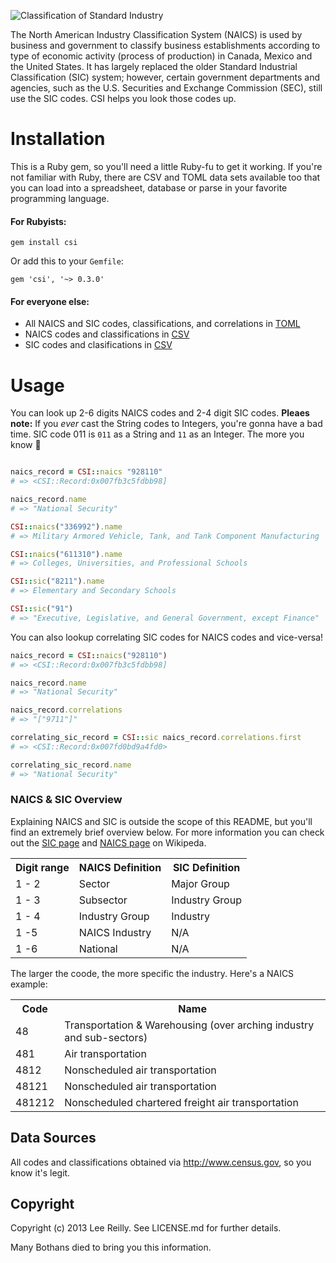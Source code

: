 ![Classification of Standard Industry](http://i.imgur.com/x1FGZDQ.png)

The North American Industry Classification System (NAICS) is used by business and government to classify business establishments according to type of economic activity (process of production) in Canada, Mexico and the United States. It has largely replaced the older Standard Industrial Classification (SIC) system; however, certain government departments and agencies, such as the U.S. Securities and Exchange Commission (SEC), still use the SIC codes. CSI helps you look those codes up.

# Installation

This is a Ruby gem, so you'll need a little Ruby-fu to get it working. If you're not familiar with Ruby, there are CSV and TOML data sets available too that you can load into a spreadsheet, database or parse in your favorite programming language.

#### For Rubyists:

```
gem install csi
```

Or add this to your `Gemfile`:

```
gem 'csi', '~> 0.3.0'
```

#### For everyone else:

* All NAICS and SIC codes, classifications, and correlations in [TOML](lib/data/master.toml)
* NAICS codes and classifications in [CSV](lib/data/naics/naics-lookup.csv)
* SIC codes and clasifications in [CSV](lib/data/sic/sic-lookup.csv)

# Usage

You can look up 2-6 digits NAICS codes and 2-4 digit SIC codes. **Pleaes note:** If you *ever* cast the String codes to Integers, you're gonna have a bad time. SIC code 011 is `011` as a String and `11` as an Integer. The more you know :dizzy:

```ruby

naics_record = CSI::naics "928110"
# => <CSI::Record:0x007fb3c5fdbb98]

naics_record.name
# => "National Security"

CSI::naics("336992").name
# => Military Armored Vehicle, Tank, and Tank Component Manufacturing

CSI::naics("611310").name
# => Colleges, Universities, and Professional Schools

CSI::sic("8211").name
# => Elementary and Secondary Schools

CSI::sic("91")
# => "Executive, Legislative, and General Government, except Finance"
```

You can also lookup correlating SIC codes for NAICS codes and vice-versa!

```ruby
naics_record = CSI::naics("928110")
# => <CSI::Record:0x007fb3c5fdbb98]

naics_record.name
# => "National Security"

naics_record.correlations
# => "["9711"]"

correlating_sic_record = CSI::sic naics_record.correlations.first
# => <CSI::Record:0x007fd0bd9a4fd0>

correlating_sic_record.name
# => "National Security"
```

### NAICS & SIC Overview

Explaining NAICS and SIC is outside the scope of this README, but you'll find an extremely brief overview below. For more information you can check out the [SIC page](http://en.wikipedia.org/wiki/Standard_Industrial_Classification) and [NAICS page](http://en.wikipedia.org/wiki/North_American_Industry_Classification_System) on Wikipeda.

<table>
   <tr>
      <th>Digit range</th>
      <th>NAICS Definition</th>
      <th>SIC Definition</th>
   </tr>
   <tr>
      <td>1 - 2</td>
      <td>Sector</td>
      <td>Major Group</td>
   </tr>
   <tr>
      <td>1 - 3</td>
      <td>Subsector</td>
      <td>Industry Group</td>
   </tr>
   <tr>
      <td>1 - 4</td>
      <td>Industry Group</td>
      <td>Industry</td>
   </tr>
   <tr>
      <td>1 -5 </td>
      <td>NAICS Industry</td>
      <td>N/A</td>
   </tr>
   <tr>
      <td>1 -6 </td>
      <td>National</td>
      <td>N/A</td>
   </tr>
</table>

The larger the coode, the more specific the industry. Here's a NAICS example:

<table>
  <tr>
    <th>Code</th>
    <th>Name</th>
  </tr>
  <tr>
    <td>48</td>
    <td>Transportation & Warehousing (over arching industry and sub-sectors)</td>
  </tr>
  <tr>
    <td>481</td>
    <td>Air transportation</td>
  </tr>
  <tr>
    <td>4812</td>
    <td>Nonscheduled air transportation</td>
  </tr>
  <tr>
    <td>48121</td>
    <td>Nonscheduled air transportation</td>
  </tr>
  <tr>
    <td>481212</td>
    <td>Nonscheduled chartered freight air transportation</td>
  </tr>
</table>

## Data Sources

All codes and classifications obtained via http://www.census.gov, so you know it's legit.

## Copyright

Copyright (c) 2013 Lee Reilly. See LICENSE.md for further details.

Many Bothans died to bring you this information.